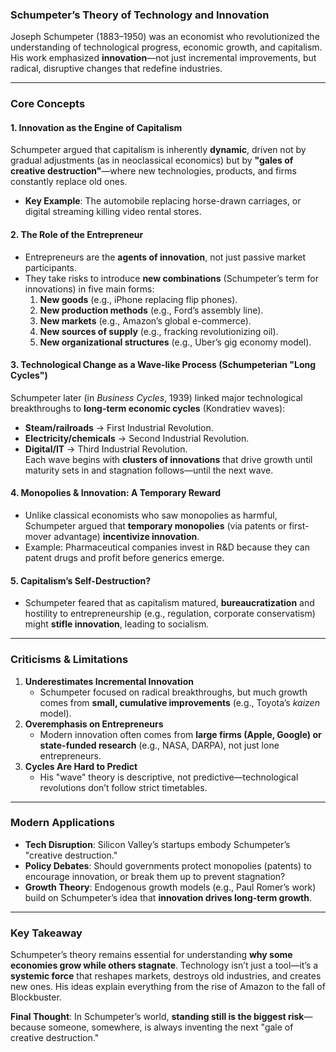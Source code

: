 ### **Schumpeter’s Theory of Technology and Innovation**  
Joseph Schumpeter (1883–1950) was an economist who revolutionized the understanding of technological progress, economic growth, and capitalism. His work emphasized **innovation**—not just incremental improvements, but radical, disruptive changes that redefine industries.  

---

### **Core Concepts**  
#### **1. Innovation as the Engine of Capitalism**  
Schumpeter argued that capitalism is inherently **dynamic**, driven not by gradual adjustments (as in neoclassical economics) but by **"gales of creative destruction"**—where new technologies, products, and firms constantly replace old ones.  

- **Key Example**: The automobile replacing horse-drawn carriages, or digital streaming killing video rental stores.  

#### **2. The Role of the Entrepreneur**  
- Entrepreneurs are the **agents of innovation**, not just passive market participants.  
- They take risks to introduce **new combinations** (Schumpeter’s term for innovations) in five main forms:  
  1. **New goods** (e.g., iPhone replacing flip phones).  
  2. **New production methods** (e.g., Ford’s assembly line).  
  3. **New markets** (e.g., Amazon’s global e-commerce).  
  4. **New sources of supply** (e.g., fracking revolutionizing oil).  
  5. **New organizational structures** (e.g., Uber’s gig economy model).  

#### **3. Technological Change as a Wave-like Process (Schumpeterian "Long Cycles")**  
Schumpeter later (in *Business Cycles*, 1939) linked major technological breakthroughs to **long-term economic cycles** (Kondratiev waves):  
- **Steam/railroads** → First Industrial Revolution.  
- **Electricity/chemicals** → Second Industrial Revolution.  
- **Digital/IT** → Third Industrial Revolution.  
Each wave begins with **clusters of innovations** that drive growth until maturity sets in and stagnation follows—until the next wave.  

#### **4. Monopolies & Innovation: A Temporary Reward**  
- Unlike classical economists who saw monopolies as harmful, Schumpeter argued that **temporary monopolies** (via patents or first-mover advantage) **incentivize innovation**.  
- Example: Pharmaceutical companies invest in R&D because they can patent drugs and profit before generics emerge.  

#### **5. Capitalism’s Self-Destruction?**  
- Schumpeter feared that as capitalism matured, **bureaucratization** and hostility to entrepreneurship (e.g., regulation, corporate conservatism) might **stifle innovation**, leading to socialism.  

---

### **Criticisms & Limitations**  
1. **Underestimates Incremental Innovation**  
   - Schumpeter focused on radical breakthroughs, but much growth comes from **small, cumulative improvements** (e.g., Toyota’s *kaizen* model).  
2. **Overemphasis on Entrepreneurs**  
   - Modern innovation often comes from **large firms (Apple, Google) or state-funded research** (e.g., NASA, DARPA), not just lone entrepreneurs.  
3. **Cycles Are Hard to Predict**  
   - His "wave" theory is descriptive, not predictive—technological revolutions don’t follow strict timetables.  

---

### **Modern Applications**  
- **Tech Disruption**: Silicon Valley’s startups embody Schumpeter’s "creative destruction."  
- **Policy Debates**: Should governments protect monopolies (patents) to encourage innovation, or break them up to prevent stagnation?  
- **Growth Theory**: Endogenous growth models (e.g., Paul Romer’s work) build on Schumpeter’s idea that **innovation drives long-term growth**.  

---

### **Key Takeaway**  
Schumpeter’s theory remains essential for understanding **why some economies grow while others stagnate**. Technology isn’t just a tool—it’s a **systemic force** that reshapes markets, destroys old industries, and creates new ones. His ideas explain everything from the rise of Amazon to the fall of Blockbuster.  

**Final Thought**: In Schumpeter’s world, **standing still is the biggest risk**—because someone, somewhere, is always inventing the next "gale of creative destruction."